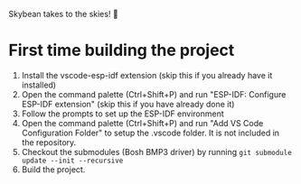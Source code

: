 Skybean takes to the skies! 🚀

# First time building the project
1. Install the vscode-esp-idf extension (skip this if you already have it installed)
2. Open the command palette (Ctrl+Shift+P) and run "ESP-IDF: Configure ESP-IDF extension" (skip this if you have already done it)
3. Follow the prompts to set up the ESP-IDF environment
4. Open the command palette (Ctrl+Shift+P) and run "Add VS Code Configuration Folder" to setup the .vscode folder. It is not included in the repository.
5. Checkout the submodules (Bosh BMP3 driver) by running `git submodule update --init --recursive`
6. Build the project.
